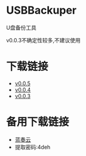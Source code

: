 # USBBackuper
U盘备份工具

v0.0.3不确定性较多,不建议使用

# 下载链接
- [v0.0.5](https://github.com/Skyler-std/USBBackuper/releases/download/v0.0.5/005.zip)
- [v0.0.4](https://github.com/Skyler-std/USBBackuper/releases/download/v0.0.4/004.zip)
- [v0.0.3](https://github.com/Skyler-std/USBBackuper/releases/download/v0.0.3/USBBackuper.Installer.exe)
# 备用下载链接
- [蓝奏云](https://wwn.lanzouv.com/b03p6k5xi)
- 提取密码:4deh
